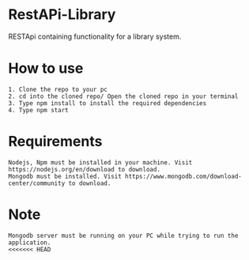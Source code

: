 # RestAPi-Library
RESTApi containing functionality for a library system.


# How to use
```
1. Clone the repo to your pc
2. cd into the cloned repo/ Open the cloned repo in your terminal
3. Type npm install to install the required dependencies
4. Type npm start 
```

# Requirements 

```
Nodejs, Npm must be installed in your machine. Visit https://nodejs.org/en/download to download.
Mongodb must be installed. Visit https://www.mongodb.com/download-center/community to download.
```

# Note

```
Mongodb server must be running on your PC while trying to run the application.
<<<<<<< HEAD

```


